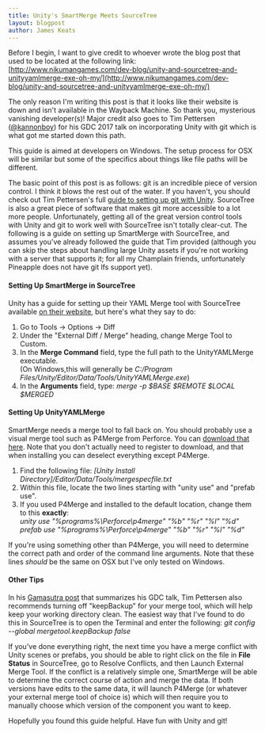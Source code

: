 ```yaml
---
title: Unity's SmartMerge Meets SourceTree
layout: blogpost
author: James Keats
---
```

Before I begin, I want to give credit to whoever wrote the blog post that used to be located at the following link: [http://www.nikumangames.com/dev-blog/unity-and-sourcetree-and-unityyamlmerge-exe-oh-my/](http://www.nikumangames.com/dev-blog/unity-and-sourcetree-and-unityyamlmerge-exe-oh-my/)

The only reason I'm writing this post is that it looks like their website is down and isn't available in the Wayback Machine. So thank you, mysterious vanishing developer(s)! Major credit also goes to Tim Pettersen ([@kannonboy](https://twitter.com/kannonboy)) for his GDC 2017 talk on incorporating Unity with git which is what got me started down this path.

<!--more-->

This guide is aimed at developers on Windows. The setup process for OSX will be similar but some of the specifics about things like file paths will be different.

The basic point of this post is as follows: git is an incredible piece of version control. I think it blows the rest out of the water. If you haven't, you should check out Tim Pettersen's full [guide to setting up git with Unity](http://www.gamasutra.com/blogs/TimPettersen/20161206/286981/The_complete_guide_to_Unity__Git.php). SourceTree is also a great piece of software that makes git more accessible to a lot more people. Unfortunately, getting all of the great version control tools with Unity and git to work well with SourceTree isn't totally clear-cut. The following is a guide on setting up SmartMerge with SourceTree, and assumes you've already followed the guide that Tim provided (although you can skip the steps about handling large Unity assets if you're not working with a server that supports it; for all my Champlain friends, unfortunately Pineapple does not have git lfs support yet).

#### Setting Up SmartMerge in SourceTree

Unity has a guide for setting up their YAML Merge tool with SourceTree available [on their website](https://docs.unity3d.com/Manual/SmartMerge.html), but here's what they say to do:

1. Go to Tools -> Options -> Diff
2. Under the "External Diff / Merge" heading, change Merge Tool to Custom.
3. In the **Merge Command** field, type the full path to the UnityYAMLMerge executable.<br>(On Windows,this will generally be *C:/Program Files/Unity/Editor/Data/Tools/UnityYAMLMerge.exe*)
4. In the **Arguments** field, type: *merge -p $BASE $REMOTE $LOCAL $MERGED*

#### Setting Up UnityYAMLMerge

SmartMerge needs a merge tool to fall back on. You should probably use a visual merge tool such as P4Merge from Perforce. You can <a href="https://www.perforce.com/downloads/visual-merge-tool" rel="nofollow" target="_blank">download that here</a>. Note that you don't actually need to register to download, and that when installing you can deselect everything except P4Merge.

1. Find the following file: *[Unity Install Directory]/Editor/Data/Tools/mergespecfile.txt*
2. Within this file, locate the two lines starting with "unity use" and "prefab use".
3. If you used P4Merge and installed to the default location, change them to this **exactly**:<br>
    *unity use "%programs%\Perforce\p4merge" "%b" "%r" "%l" "%d"* <br>
    *prefab use "%programs%\Perforce\p4merge" "%b" "%r" "%l" "%d"*

If you're using something other than P4Merge, you will need to determine the correct path and order of the command line arguments. Note that these lines *should* be the same on OSX but I've only tested on Windows.

#### Other Tips

In his [Gamasutra post](http://www.gamasutra.com/blogs/TimPettersen/20161206/286981/The_complete_guide_to_Unity__Git.php) that summarizes his GDC talk, Tim Pettersen also recommends turning off "keepBackup" for your merge tool, which will help keep your working directory clean. The easiest way that I've found to do this in SourceTree is to open the Terminal and enter the following: *git config --global mergetool.keepBackup false*

If you've done everything right, the next time you have a merge conflict with Unity scenes or prefabs, you should be able to right click on the file in <b>File Status</b> in SourceTree, go to Resolve Conflicts, and then Launch External Merge Tool. If the conflict is a relatively simple one, SmartMerge will be able to determine the correct course of action and merge the data. If both versions have edits to the same data, it will launch P4Merge (or whatever your external merge tool of choice is) which will then require you to manually choose which version of the component you want to keep.

Hopefully you found this guide helpful. Have fun with Unity and git!
